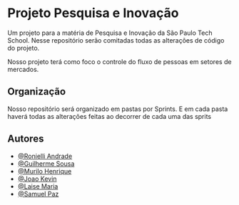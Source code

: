 # Projeto Pesquisa e Inovação

Um projeto para a matéria de Pesquisa e Inovação da São Paulo Tech School.
Nesse repositório serão comitadas todas as alterações de código do projeto.

Nosso projeto terá como foco o controle do fluxo de pessoas em setores de mercados. 

## Organização
Nosso repositório será organizado em pastas por Sprints. E em cada pasta haverá todas as alterações feitas ao decorrer de cada uma das sprits 

## Autores

- [@Ronielli Andrade](https://github.com/RoniAndradee)
- [@Guilherme Sousa ](https://github.com/GuiSousa2910 )
- [@Murilo Henrique](https://github.com/Murilo20H)
- [@Joao Kevin](https://github.com/JoaoKeviin)
- [@Laise Maria](https://github.com/Laise1209)
- [@Samuel Paz](https://github.com/SamuelPazz)
